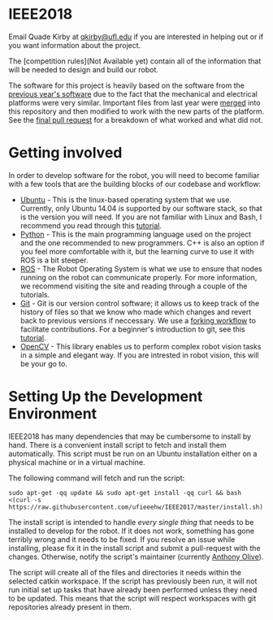 # IEEE2018

Email Quade Kirby at qkirby@ufl.edu if you are interested in helping out or if you want information about the project.

The [competition rules](Not Available yet) contain all of the information that will be needed to design and build our robot.

The software for this project is heavily based on the software from the [previous year's software](https://github.com/ufieeehw/IEEE2017) due to the fact that the mechanical and electrical platforms were very similar. Important files from last year were [merged](https://stackoverflow.com/questions/19954485/extract-multiple-directories-using-git-filter-branch) into this repository and then modified to work with the new parts of the platform. See the [final pull request](https://github.com/ufieeehw/IEEE2017/pull/3) for a breakdown of what worked and what did not.

# Getting involved

In order to develop software for the robot, you will need to become familiar with a few tools that are the building blocks of our codebase and workflow:
* [Ubuntu](http://www.ubuntu.com/) - This is the linux-based operating system that we use. Currently, only Ubuntu 14.04 is supported by our software stack, so that is the version you will need. If you are not familiar with Linux and Bash, I recommend you read through this [tutorial](http://ryanstutorials.net/linuxtutorial/).
* [Python](https://www.python.org/) - This is the main programming language used on the project and the one recommended to new programmers. C++ is also an option if you feel more comfortable with it, but the learning curve to use it with ROS is a bit steeper.
* [ROS](http://www.ros.org/) - The Robot Operating System is what we use to ensure that nodes running on the robot can communicate properly. For more information, we recommend visiting the site and reading through a couple of the tutorials.
* [Git](https://git-scm.com/) - Git is our version control software; it allows us to keep track of the history of files so that we know who made which changes and revert back to previous versions if neccessary. We use a [forking workflow](https://www.atlassian.com/git/tutorials/comparing-workflows/forking-workflow) to facilitate contributions. For a beginner's introduction to git, see this [tutorial](https://git-scm.com/doc).
* [OpenCV](http://opencv.org/) - This library enables us to perform complex robot vision tasks in a simple and elegant way. If you are intrested in robot vision, this will be your go to.

# Setting Up the Development Environment

IEEE2018 has many dependencies that may be cumbersome to install by hand. There is a convenient install script to fetch and install them automatically. This script must be run on an Ubuntu installation either on a physical machine or in a virtual machine.

The following command will fetch and run the script:

    sudo apt-get -qq update && sudo apt-get install -qq curl && bash <(curl -s https://raw.githubusercontent.com/ufieeehw/IEEE2017/master/install.sh)

The install script is intended to handle *every single thing* that needs to be installed to develop for the robot. If it does not work, something has gone terribly wrong and it needs to be fixed. If you resolve an issue while installing, please fix it in the install script and submit a pull-request with the changes. Otherwise, notify the script's maintainer (currently [Anthony Olive](https://github.com/whispercoros)).

The script will create all of the files and directories it needs within the selected catkin workspace. If the script has previously been run, it will not run initial set up tasks that have already been performed unless they need to be updated. This means that the script will respect workspaces with git repositories already present in them.


